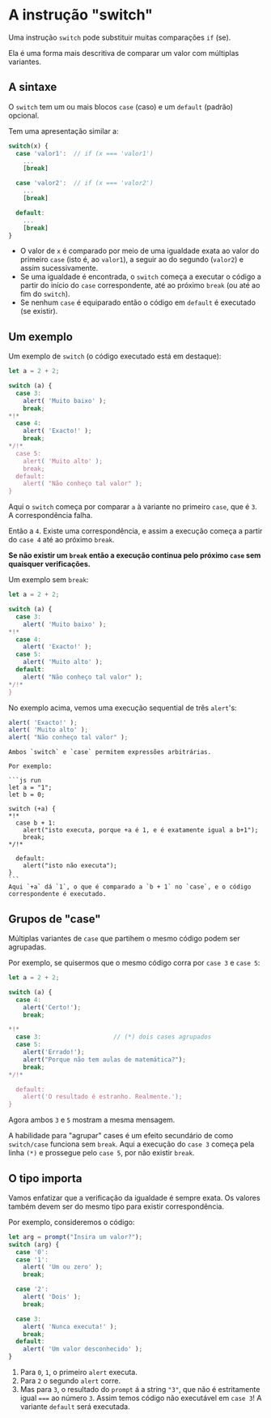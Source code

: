 # A instrução "switch"

Uma instrução `switch` pode substituir muitas comparações `if` (se).

Ela é uma forma mais descritiva de comparar um valor com múltiplas variantes.

## A sintaxe

O `switch` tem um ou mais blocos `case` (caso) e um `default` (padrão) opcional.

Tem uma apresentação similar a:

```js no-beautify
switch(x) {
  case 'valor1':  // if (x === 'valor1')
    ...
    [break]

  case 'valor2':  // if (x === 'valor2')
    ...
    [break]

  default:
    ...
    [break]
}
```

- O valor de `x` é comparado por meio de uma igualdade exata ao valor do primeiro `case` (isto é, ao `valor1`), a seguir ao do segundo (`valor2`) e assim sucessivamente.
- Se uma igualdade é encontrada, o `switch` começa a executar o código a partir do início do `case` correspondente, até ao próximo `break` (ou até ao fim do `switch`).
- Se nenhum `case` é equiparado então o código em `default` é executado (se existir).

## Um exemplo

Um exemplo de `switch` (o código executado está em destaque):

```js run
let a = 2 + 2;

switch (a) {
  case 3:
    alert( 'Muito baixo' );
    break;
*!*
  case 4:
    alert( 'Exacto!' );
    break;
*/!*
  case 5:
    alert( 'Muito alto' );
    break;
  default:
    alert( "Não conheço tal valor" );
}
```

Aqui o `switch` começa por comparar `a` à variante no primeiro `case`, que é `3`. A correspondência falha.

Então a `4`. Existe uma correspondência, e assim a execução começa a partir do `case 4` até ao próximo `break`.

**Se não existir um `break` então a execução continua pelo próximo `case` sem quaisquer verificações.**

Um exemplo sem `break`:

```js run
let a = 2 + 2;

switch (a) {
  case 3:
    alert( 'Muito baixo' );
*!*
  case 4:
    alert( 'Exacto!' );
  case 5:
    alert( 'Muito alto' );
  default:
    alert( "Não conheço tal valor" );
*/!*
}
```

No exemplo acima, vemos uma execução sequential de três `alert`'s:

```js
alert( 'Exacto!' );
alert( 'Muito alto' );
alert( "Não conheço tal valor" );
```

````smart header="Quaquer expressão pode servir de argumento para switch/case"
Ambos `switch` e `case` permitem expressões arbitrárias.

Por exemplo:

```js run
let a = "1";
let b = 0;

switch (+a) {
*!*
  case b + 1:
    alert("isto executa, porque +a é 1, e é exatamente igual a b+1");
    break;
*/!*

  default:
    alert("isto não executa");
}
```
Aqui `+a` dá `1`, o que é comparado a `b + 1` no `case`, e o código correspondente é executado.
````

## Grupos de "case"

Múltiplas variantes de `case` que partihem o mesmo código podem ser agrupadas.

Por exemplo, se quisermos que o mesmo código corra por `case 3` e `case 5`:

```js run no-beautify
let a = 2 + 2;

switch (a) {
  case 4:
    alert('Certo!');
    break;

*!*
  case 3:                    // (*) dois cases agrupados
  case 5:
    alert('Errado!');
    alert("Porque não tem aulas de matemática?");
    break;
*/!*

  default:
    alert('O resultado é estranho. Realmente.');
}
```

Agora ambos `3` e `5` mostram a mesma mensagem.

A habilidade para "agrupar" cases é um efeito secundário de como `switch/case` funciona sem `break`. Aqui a execução do `case 3` começa pela linha `(*)` e prossegue pelo `case 5`, por não existir `break`.

## O tipo importa

Vamos enfatizar que a verificação da igualdade é sempre exata. Os valores também devem  ser do mesmo tipo para existir correspondência.

Por exemplo, consideremos o código:

```js run
let arg = prompt("Insira um valor?");
switch (arg) {
  case '0':
  case '1':
    alert( 'Um ou zero' );
    break;

  case '2':
    alert( 'Dois' );
    break;

  case 3:
    alert( 'Nunca executa!' );
    break;
  default:
    alert( 'Um valor desconhecido' );
}
```

1. Para `0`, `1`, o primeiro `alert` executa.
2. Para `2` o segundo `alert` corre.
3. Mas para `3`, o resultado do `prompt` á a string `"3"`, que não é estritamente igual `===` ao número `3`. Assim temos código não
executável em `case 3`! A variante `default` será executada.

